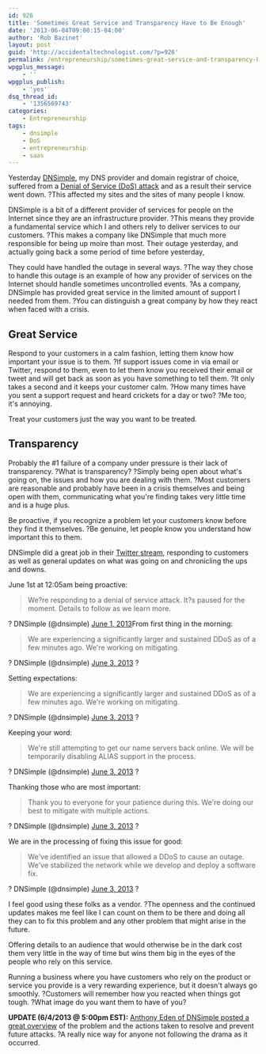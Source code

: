 ```yaml
---
id: 926
title: 'Sometimes Great Service and Transparency Have to Be Enough'
date: '2013-06-04T09:00:15-04:00'
author: 'Rob Bazinet'
layout: post
guid: 'http://accidentaltechnologist.com/?p=926'
permalink: /entrepreneurship/sometimes-great-service-and-transparency-have-to-be-enough/
wpgplus_message:
    - ''
wpgplus_publish:
    - 'yes'
dsq_thread_id:
    - '1356569743'
categories:
    - Entrepreneurship
tags:
    - dnsimple
    - DoS
    - entrepreneurship
    - saas
---
```


Yesterday [DNSimple](http://dnsimple.com), my DNS provider and domain registrar of choice, suffered from a [Denial of Service (DoS) attack](http://www.us-cert.gov/ncas/tips/ST04-015) and as a result their service went down. ?This affected my sites and the sites of many people I know.

DNSimple is a bit of a different provider of services for people on the Internet since they are an infrastructure provider. ?This means they provide a fundamental service which I and others rely to deliver services to our customers. ?This makes a company like DNSimple that much more responsible for being up moire than most. Their outage yesterday, and actually going back a some period of time before yesterday,

They could have handled the outage in several ways. ?The way they chose to handle this outage is an example of how any provider of services on the Internet should handle sometimes uncontrolled events. ?As a company, DNSimple has provided great service in the limited amount of support I needed from them. ?You can distinguish a great company by how they react when faced with a crisis.

## Great Service

Respond to your customers in a calm fashion, letting them know how important your issue is to them. ?If support issues come in via email or Twitter, respond to them, even to let them know you received their email or tweet and will get back as soon as you have something to tell them. ?It only takes a second and it keeps your customer calm. ?How many times have you sent a support request and heard crickets for a day or two? ?Me too, it's annoying.

Treat your customers just the way you want to be treated.

## Transparency

Probably the #1 failure of a company under pressure is their lack of transparency. ?What is transparency? ?Simply being open about what's going on, the issues and how you are dealing with them. ?Most customers are reasonable and probably have been in a crisis themselves and being open with them, communicating what you're finding takes very little time and is a huge plus.

Be proactive, if you recognize a problem let your customers know before they find it themselves. ?Be genuine, let people know you understand how important this to them.

DNSimple did a great job in their [Twitter stream](https://twitter.com/dnsimple), responding to customers as well as general updates on what was going on and chronicling the ups and downs.

June 1st at 12:05am being proactive:

> We?re responding to a denial of service attack. It?s paused for the moment. Details to follow as we learn more.

? DNSimple (@dnsimple) [June 1, 2013](https://twitter.com/dnsimple/status/340680392136876032)From first thing in the morning:

> We are experiencing a significantly larger and sustained DDoS as of a few minutes ago. We're working on mitigating.

? DNSimple (@dnsimple) [June 3, 2013](https://twitter.com/dnsimple/status/341538008941613056) ?

Setting expectations:

> We are experiencing a significantly larger and sustained DDoS as of a few minutes ago. We're working on mitigating.

? DNSimple (@dnsimple) [June 3, 2013](https://twitter.com/dnsimple/status/341538008941613056) ?

Keeping your word:

> We're still attempting to get our name servers back online. We will be temporarily disabling ALIAS support in the process.

? DNSimple (@dnsimple) [June 3, 2013](https://twitter.com/dnsimple/status/341543075195277312) ?

Thanking those who are most important:

> Thank you to everyone for your patience during this. We're doing our best to mitigate with multiple actions.

? DNSimple (@dnsimple) [June 3, 2013](https://twitter.com/dnsimple/status/341566255628701696) ?

We are in the processing of fixing this issue for good:

> We've identified an issue that allowed a DDoS to cause an outage. We've stabilized the network while we develop and deploy a software fix.

? DNSimple (@dnsimple) [June 3, 2013](https://twitter.com/dnsimple/status/341591927386431488) ?

I feel good using these folks as a vendor. ?The openness and the continued updates makes me feel like I can count on them to be there and doing all they can to fix this problem and any other problem that might arise in the future.

Offering details to an audience that would otherwise be in the dark cost them very little in the way of time but wins them big in the eyes of the people who rely on this service.

Running a business where you have customers who rely on the product or service you provide is a very rewarding experience, but it doesn't always go smoothly. ?Customers will remember how you reacted when things got tough. ?What image do you want them to have of you?

**UPDATE (6/4/2013 @ 5:00pm EST):** [Anthony Eden of DNSimple posted a great overview](http://blog.dnsimple.com/incident-report-dns-outage-due-to-ddos-attack/) of the problem and the actions taken to resolve and prevent future attacks. ?A really nice way for anyone not following the drama as it occurred.